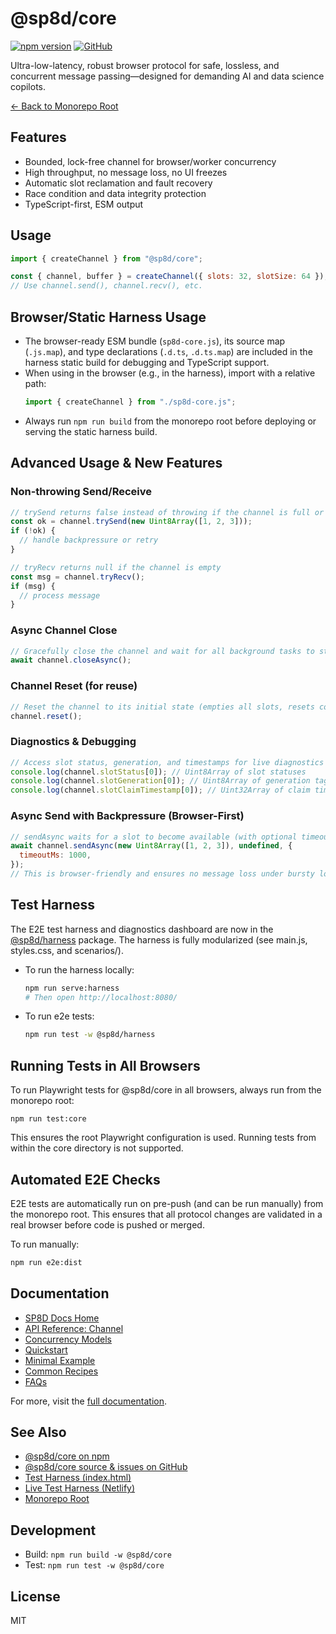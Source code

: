 # @sp8d/core

[![npm version](https://img.shields.io/npm/v/@sp8d/core?label=%40sp8d%2Fcore)](https://www.npmjs.com/package/@sp8d/core)
[![GitHub](https://img.shields.io/badge/source-github.com%2FSP8D%2Fsp8d-blue?logo=github)](https://github.com/SP8D/sp8d)

Ultra-low-latency, robust browser protocol for safe, lossless, and concurrent message passing—designed for demanding AI and data science copilots.

[← Back to Monorepo Root](https://github.com/SP8D/sp8d)

## Features

- Bounded, lock-free channel for browser/worker concurrency
- High throughput, no message loss, no UI freezes
- Automatic slot reclamation and fault recovery
- Race condition and data integrity protection
- TypeScript-first, ESM output

## Usage

```js
import { createChannel } from "@sp8d/core";

const { channel, buffer } = createChannel({ slots: 32, slotSize: 64 });
// Use channel.send(), channel.recv(), etc.
```

## Browser/Static Harness Usage

- The browser-ready ESM bundle (`sp8d-core.js`), its source map (`.js.map`), and type declarations (`.d.ts`, `.d.ts.map`) are included in the harness static build for debugging and TypeScript support.
- When using in the browser (e.g., in the harness), import with a relative path:
  ```js
  import { createChannel } from "./sp8d-core.js";
  ```
- Always run `npm run build` from the monorepo root before deploying or serving the static harness build.

## Advanced Usage & New Features

### Non-throwing Send/Receive

```js
// trySend returns false instead of throwing if the channel is full or payload is too large
const ok = channel.trySend(new Uint8Array([1, 2, 3]));
if (!ok) {
  // handle backpressure or retry
}

// tryRecv returns null if the channel is empty
const msg = channel.tryRecv();
if (msg) {
  // process message
}
```

### Async Channel Close

```js
// Gracefully close the channel and wait for all background tasks to stop
await channel.closeAsync();
```

### Channel Reset (for reuse)

```js
// Reset the channel to its initial state (empties all slots, resets counters)
channel.reset();
```

### Diagnostics & Debugging

```js
// Access slot status, generation, and timestamps for live diagnostics
console.log(channel.slotStatus[0]); // Uint8Array of slot statuses
console.log(channel.slotGeneration[0]); // Uint8Array of generation tags
console.log(channel.slotClaimTimestamp[0]); // Uint32Array of claim timestamps
```

### Async Send with Backpressure (Browser-First)

```js
// sendAsync waits for a slot to become available (with optional timeout/abort)
await channel.sendAsync(new Uint8Array([1, 2, 3]), undefined, {
  timeoutMs: 1000,
});
// This is browser-friendly and ensures no message loss under bursty load.
```

## Test Harness

The E2E test harness and diagnostics dashboard are now in the [@sp8d/harness](../harness) package. The harness is fully modularized (see main.js, styles.css, and scenarios/).

- To run the harness locally:
  ```sh
  npm run serve:harness
  # Then open http://localhost:8080/
  ```
- To run e2e tests:
  ```sh
  npm run test -w @sp8d/harness
  ```

## Running Tests in All Browsers

To run Playwright tests for @sp8d/core in all browsers, always run from the monorepo root:

```
npm run test:core
```

This ensures the root Playwright configuration is used. Running tests from within the core directory is not supported.

## Automated E2E Checks

E2E tests are automatically run on pre-push (and can be run manually) from the monorepo root. This ensures that all protocol changes are validated in a real browser before code is pushed or merged.

To run manually:

```sh
npm run e2e:dist
```

## Documentation

- [SP8D Docs Home](https://sp8d.github.io/)
- [API Reference: Channel](https://sp8d.github.io/api-reference/channel-api)
- [Concurrency Models](https://sp8d.github.io/principles/concurrency-models)
- [Quickstart](https://sp8d.github.io/quickstart/installation)
- [Minimal Example](https://sp8d.github.io/quickstart/minimal-example)
- [Common Recipes](https://sp8d.github.io/quickstart/common-recipes)
- [FAQs](https://sp8d.github.io/guides-and-howtos/faqs)

For more, visit the [full documentation](https://sp8d.github.io/).

## See Also

- [@sp8d/core on npm](https://www.npmjs.com/package/@sp8d/core)
- [@sp8d/core source & issues on GitHub](https://github.com/SP8D/sp8d/tree/main/packages/core)
- [Test Harness (index.html)](../harness/index.html)
- [Live Test Harness (Netlify)](https://harness.sp8d.com/)
- [Monorepo Root](https://github.com/SP8D/sp8d)

## Development

- Build: `npm run build -w @sp8d/core`
- Test: `npm run test -w @sp8d/core`

## License

MIT
